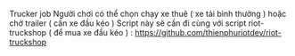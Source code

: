 Trucker job 
Người chơi có thể chọn chạy xe thuê ( xe tải bình thường ) hoặc chở trailer ( cần xe đầu kéo )
Script này sẽ cần đi cùng với script riot-truckshop ( để mua xe đầu kéo ) : https://github.com/thienphuriotdev/riot-truckshop
